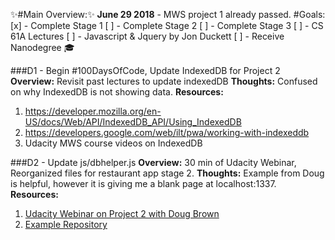 :sparkles:#Main Overview::sparkles:
**June 29 2018** - MWS project 1 already passed.
#Goals:
[x] - Complete Stage 1
[ ] - Complete Stage 2
[ ] - Complete Stage 3
[ ] - CS 61A Lectures
[ ] - Javascript & Jquery by Jon Duckett
[ ] - Receive Nanodegree :mortar_board:

###D1 - Begin #100DaysOfCode, Update IndexedDB for Project 2
**Overview:** Revisit past lectures to update indexedDB
**Thoughts:** Confused on why IndexedDB is not showing data.
**Resources:**
1. https://developer.mozilla.org/en-US/docs/Web/API/IndexedDB_API/Using_IndexedDB
2. https://developers.google.com/web/ilt/pwa/working-with-indexeddb
3. Udacity MWS course videos on IndexedDB

###D2 - Update js/dbhelper.js
**Overview:** 30 min of Udacity Webinar, Reorganized files for restaurant app stage 2.
**Thoughts:** Example from Doug is helpful, however it is giving me a blank page at localhost:1337.
**Resources:**
1. [Udacity Webinar on Project 2 with Doug Brown](https://www.youtube.com/watch?v=Q2CJYf_XA58)
2. [Example Repository](https://github.com/thefinitemonkey/udacity-restaurant-reviews)
